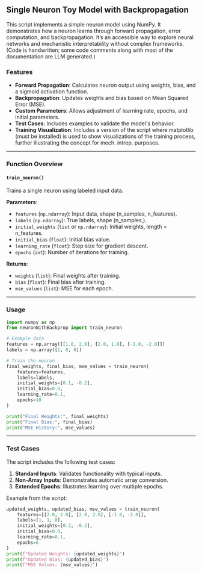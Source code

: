 ## **Single Neuron Toy Model with Backpropagation**

This script implements a simple neuron model using NumPy. It demonstrates how a neuron learns through forward propagation, error computation, and backpropagation. It’s an accessible way to explore neural networks and mechanistic interpretability without complex frameworks.
(Code is handwritten; some code comments along with most of the documentation are LLM generated.)

### **Features**
- **Forward Propagation**: Calculates neuron output using weights, bias, and a sigmoid activation function.
- **Backpropagation**: Updates weights and bias based on Mean Squared Error (MSE).
- **Custom Parameters**: Allows adjustment of learning rate, epochs, and initial parameters.
- **Test Cases**: Includes examples to validate the model's behavior.
- **Training Visualization**: Includes a version of the script where matplotlib (must be installed) is used to show visualizations of the training process, further illustrating the concept for mech. intrep. purposes.

---

### **Function Overview**

#### `train_neuron()`
Trains a single neuron using labeled input data.

**Parameters**:
- `features` (`np.ndarray`): Input data, shape (n_samples, n_features).
- `labels` (`np.ndarray`): True labels, shape (n_samples,).
- `initial_weights` (`list` or `np.ndarray`): Initial weights, length = n_features.
- `initial_bias` (`float`): Initial bias value.
- `learning_rate` (`float`): Step size for gradient descent.
- `epochs` (`int`): Number of iterations for training.

**Returns**:
- `weights` (`list`): Final weights after training.
- `bias` (`float`): Final bias after training.
- `mse_values` (`list`): MSE for each epoch.

---

### **Usage**

```python
import numpy as np
from neuronWithBackprop import train_neuron

# Example data
features = np.array([[1.0, 2.0], [2.0, 1.0], [-1.0, -2.0]])
labels = np.array([1, 0, 0])

# Train the neuron
final_weights, final_bias, mse_values = train_neuron(
    features=features,
    labels=labels,
    initial_weights=[0.1, -0.2],
    initial_bias=0.0,
    learning_rate=0.1,
    epochs=10
)

print("Final Weights:", final_weights)
print("Final Bias:", final_bias)
print("MSE History:", mse_values)
```

---

### **Test Cases**
The script includes the following test cases:
1. **Standard Inputs**: Validates functionality with typical inputs.
2. **Non-Array Inputs**: Demonstrates automatic array conversion.
3. **Extended Epochs**: Illustrates learning over multiple epochs.

Example from the script:
```python
updated_weights, updated_bias, mse_values = train_neuron(
    features=[[2.0, 2.0], [2.0, 2.0], [-1.0, -2.0]],
    labels=[1, 1, 0],
    initial_weights=[0.3, -0.2],
    initial_bias=0.0,
    learning_rate=0.1,
    epochs=6
)
print(f"Updated Weights: {updated_weights}")
print(f"Updated Bias: {updated_bias}")
print(f"MSE Values: {mse_values}")
```
